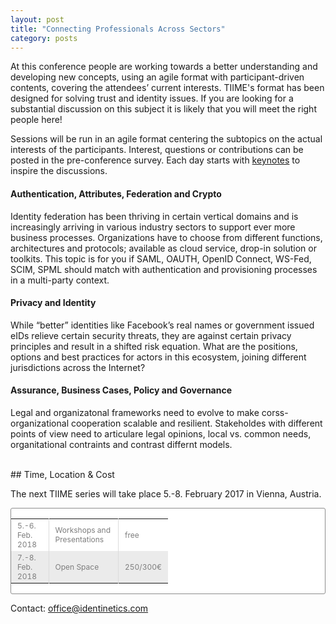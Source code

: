 ```yaml
---
layout: post
title: "Connecting Professionals Across Sectors"
category: posts
---
```



At this conference people are working towards a better understanding and developing new concepts, 
using an agile format with participant-driven contents, covering the attendees’ current interests. 
TIIME's format has been designed for solving trust and identity issues. If you 
are looking for a substantial discussion on this subject it is likely that you will meet the right 
people here!

Sessions will be run in an agile format centering the subtopics on the actual interests 
of the participants. Interest, questions or contributions can be posted in the pre-conference survey.
Each day starts with [keynotes](keynotes2017.html) to inspire the discussions.


#### Authentication, Attributes, Federation and Crypto

Identity federation has been thriving in certain vertical domains and is increasingly arriving in various 
industry sectors to support ever more business processes. Organizations have to choose from different 
functions, architectures and protocols; available as cloud service, drop-in solution or toolkits. This 
topic is for you if SAML, OAUTH, OpenID Connect, WS-Fed, SCIM, SPML should match with authentication and 
provisioning processes in a multi-party context.


#### Privacy and Identity

While “better” identities like Facebook’s real names or government issued eIDs relieve certain security 
threats, they are against certain privacy principles and result in a shifted risk equation. What are the 
positions, options and best practices for actors in this ecosystem, joining different jurisdictions across 
the Internet?

#### Assurance, Business Cases, Policy and Governance
    
Legal and organizatonal frameworks need to evolve to make corss-organizational cooperation scalable and
resilient. Stakeholdes with different points of view need to articulare legal opinions, local vs.
common needs, organitational contraints and contrast differnt models.



<br/>
## Time, Location & Cost

The next TIIME series will take place 5.-8. February 2017 in Vienna, Austria.

<style>
  .datagrid table { border-collapse: collapse; text-align: left; width: 50%; }
  .datagrid {background: #fff; overflow: hidden; border: 1px solid #8C8C8C; -webkit-border-radius: 3px; -moz-border-radius: 3px; border-radius: 3px; }
  .datagrid table td,
  .datagrid table th { padding: 3px 10px; }
  .datagrid table thead th {background:-webkit-gradient( linear, left top, left bottom, color-stop(0.05, #8C8C8C), color-stop(1, #7D7D7D) );background:-moz-linear-gradient( center top, #8C8C8C 5%, #7D7D7D 100% );filter:progid:DXImageTransform.Microsoft.gradient(startColorstr='#8C8C8C', endColorstr='#7D7D7D');background-color:#8C8C8C; color:#FFFFFF; font-size: 15px; font-weight: normal; border-left: 1px solid #A3A3A3; }
  .datagrid table thead th:first-child { border: none; }
  .datagrid table tbody td { color: #7D7D7D; border-left: 1px solid #DBDBDB;font-size: 12px;font-weight: normal; }
  .datagrid table tbody .alt td { background: #EBEBEB; color: #7D7D7D; }
  .datagrid table tbody td:first-child { border-left: none; }
  .datagrid table tbody tr:last-child td { border-bottom: none; }
</style>
<div class="datagrid"><table>
<tbody>
  <tr>
    <td>5.-6. Feb. 2018</td>
    <td>Workshops and Presentations</td>
    <td>free</td>
  </tr>
  <tr class="alt">
    <td>7.-8. Feb. 2018</td>
    <td>Open Space</td>
    <td>250/300&euro;</td>
  </tr>
</tbody>
</table></div>



Contact: office@identinetics.com
